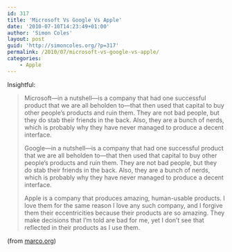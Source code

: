 ```yaml
---
id: 317
title: 'Microsoft Vs Google Vs Apple'
date: '2010-07-10T14:23:49+01:00'
author: 'Simon Coles'
layout: post
guid: 'http://simoncoles.org/?p=317'
permalink: /2010/07/microsoft-vs-google-vs-apple/
categories:
    - Apple
---
```


Insightful:

> Microsoft—in a nutshell—is a company that had one successful product that we are all beholden to—that then used that capital to buy other people’s products and ruin them. They are not bad people, but they do stab their friends in the back. Also, they are a bunch of nerds, which is probably why they have never managed to produce a decent interface.
> 
> Google—in a nutshell—is a company that had one successful product that we are all beholden to—that then used that capital to buy other people’s products and ruin them. They are not bad people, but they do stab their friends in the back. Also, they are a bunch of nerds, which is probably why they have never managed to produce a decent interface.
> 
> Apple is a company that produces amazing, human-usable products. I love them for the same reason I love any such company, and I forgive them their eccentricities because their products are so amazing. They make decisions that I’m told are bad for me, yet I don’t see that reflected in their products as I use them.

(from [marco.org](http://www.marco.org/623527967))